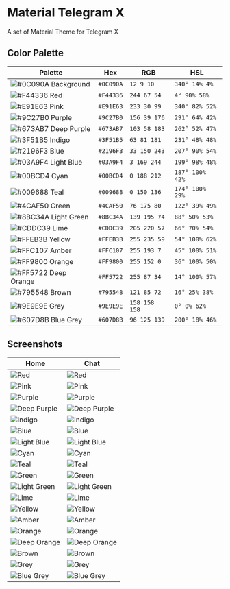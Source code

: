 # Material Telegram X

A set of Material Theme for Telegram X

## Color Palette

| Palette                                                                     | Hex       | RGB           | HSL             |
| --------------------------------------------------------------------------- | --------- | ------------- | --------------- |
| ![#0C090A](https://via.placeholder.com/15/0C090A/000000?text=+) Background  | `#0C090A` | `12 9 10`     | `340° 14% 4%`   |
| ![#F44336](https://via.placeholder.com/15/F44336/000000?text=+) Red         | `#F44336` | `244 67 54`   | `4° 90% 58%`    |
| ![#E91E63](https://via.placeholder.com/15/E91E63/000000?text=+) Pink        | `#E91E63` | `233 30 99`   | `340° 82% 52%`  |
| ![#9C27B0](https://via.placeholder.com/15/9C27B0/000000?text=+) Purple      | `#9C27B0` | `156 39 176`  | `291° 64% 42%`  |
| ![#673AB7](https://via.placeholder.com/15/673AB7/000000?text=+) Deep Purple | `#673AB7` | `103 58 183`  | `262° 52% 47%`  |
| ![#3F51B5](https://via.placeholder.com/15/3F51B5/000000?text=+) Indigo      | `#3F51B5` | `63 81 181`   | `231° 48% 48%`  |
| ![#2196F3](https://via.placeholder.com/15/2196F3/000000?text=+) Blue        | `#2196F3` | `33 150 243`  | `207° 90% 54%`  |
| ![#03A9F4](https://via.placeholder.com/15/03A9F4/000000?text=+) Light Blue  | `#03A9F4` | `3 169 244`   | `199° 98% 48%`  |
| ![#00BCD4](https://via.placeholder.com/15/00BCD4/000000?text=+) Cyan        | `#00BCD4` | `0 188 212`   | `187° 100% 42%` |
| ![#009688](https://via.placeholder.com/15/009688/000000?text=+) Teal        | `#009688` | `0 150 136`   | `174° 100% 29%` |
| ![#4CAF50](https://via.placeholder.com/15/4CAF50/000000?text=+) Green       | `#4CAF50` | `76 175 80`   | `122° 39% 49%`  |
| ![#8BC34A](https://via.placeholder.com/15/8BC34A/000000?text=+) Light Green | `#8BC34A` | `139 195 74`  | `88° 50% 53%`   |
| ![#CDDC39](https://via.placeholder.com/15/CDDC39/000000?text=+) Lime        | `#CDDC39` | `205 220 57`  | `66° 70% 54%`   |
| ![#FFEB3B](https://via.placeholder.com/15/FFEB3B/000000?text=+) Yellow      | `#FFEB3B` | `255 235 59`  | `54° 100% 62%`  |
| ![#FFC107](https://via.placeholder.com/15/FFC107/000000?text=+) Amber       | `#FFC107` | `255 193 7`   | `45° 100% 51%`  |
| ![#FF9800](https://via.placeholder.com/15/FF9800/000000?text=+) Orange      | `#FF9800` | `255 152 0`   | `36° 100% 50%`  |
| ![#FF5722](https://via.placeholder.com/15/FF5722/000000?text=+) Deep Orange | `#FF5722` | `255 87 34`   | `14° 100% 57%`  |
| ![#795548](https://via.placeholder.com/15/795548/000000?text=+) Brown       | `#795548` | `121 85 72`   | `16° 25% 38%`   |
| ![#9E9E9E](https://via.placeholder.com/15/9E9E9E/000000?text=+) Grey        | `#9E9E9E` | `158 158 158` | `0° 0% 62%`     |
| ![#607D8B](https://via.placeholder.com/15/607D8B/000000?text=+) Blue Grey   | `#607D8B` | `96 125 139`  | `200° 18% 46%`  |

## Screenshots

| Home                                                                                                                                         | Chat                                                                                                                                         |
| -------------------------------------------------------------------------------------------------------------------------------------------- | -------------------------------------------------------------------------------------------------------------------------------------------- |
| ![Red](<https://raw.githubusercontent.com/m-bonanno/material-telegram-x/main/screenshots/Material%20Red%20Dark%20(1).png>)                   | ![Red](<https://raw.githubusercontent.com/m-bonanno/material-telegram-x/main/screenshots/Material%20Red%20Dark%20(2).png>)                   |
| ![Pink](<https://raw.githubusercontent.com/m-bonanno/material-telegram-x/main/screenshots/Material%20Pink%20Dark%20(1).png>)                 | ![Pink](<https://raw.githubusercontent.com/m-bonanno/material-telegram-x/main/screenshots/Material%20Pink%20Dark%20(2).png>)                 |
| ![Purple](<https://raw.githubusercontent.com/m-bonanno/material-telegram-x/main/screenshots/Material%20Purple%20Dark%20(1).png>)             | ![Purple](<https://raw.githubusercontent.com/m-bonanno/material-telegram-x/main/screenshots/Material%20Purple%20Dark%20(2).png>)             |
| ![Deep Purple](<https://raw.githubusercontent.com/m-bonanno/material-telegram-x/main/screenshots/Material%20Deep%20Purple%20Dark%20(1).png>) | ![Deep Purple](<https://raw.githubusercontent.com/m-bonanno/material-telegram-x/main/screenshots/Material%20Deep%20Purple%20Dark%20(2).png>) |
| ![Indigo](<https://raw.githubusercontent.com/m-bonanno/material-telegram-x/main/screenshots/Material%20Indigo%20Dark%20(1).png>)             | ![Indigo](<https://raw.githubusercontent.com/m-bonanno/material-telegram-x/main/screenshots/Material%20Indigo%20Dark%20(2).png>)             |
| ![Blue](<https://raw.githubusercontent.com/m-bonanno/material-telegram-x/main/screenshots/Material%20Blue%20Dark%20(1).png>)                 | ![Blue](<https://raw.githubusercontent.com/m-bonanno/material-telegram-x/main/screenshots/Material%20Blue%20Dark%20(2).png>)                 |
| ![Light Blue](<https://raw.githubusercontent.com/m-bonanno/material-telegram-x/main/screenshots/Material%20Light%20Blue%20Dark%20(1).png>)   | ![Light Blue](<https://raw.githubusercontent.com/m-bonanno/material-telegram-x/main/screenshots/Material%20Light%20Blue%20Dark%20(2).png>)   |
| ![Cyan](<https://raw.githubusercontent.com/m-bonanno/material-telegram-x/main/screenshots/Material%20Cyan%20Dark%20(1).png>)                 | ![Cyan](<https://raw.githubusercontent.com/m-bonanno/material-telegram-x/main/screenshots/Material%20Cyan%20Dark%20(2).png>)                 |
| ![Teal](<https://raw.githubusercontent.com/m-bonanno/material-telegram-x/main/screenshots/Material%20Teal%20Dark%20(1).png>)                 | ![Teal](<https://raw.githubusercontent.com/m-bonanno/material-telegram-x/main/screenshots/Material%20Teal%20Dark%20(2).png>)                 |
| ![Green](<https://raw.githubusercontent.com/m-bonanno/material-telegram-x/main/screenshots/Material%20Green%20Dark%20(1).png>)               | ![Green](<https://raw.githubusercontent.com/m-bonanno/material-telegram-x/main/screenshots/Material%20Green%20Dark%20(2).png>)               |
| ![Light Green](<https://raw.githubusercontent.com/m-bonanno/material-telegram-x/main/screenshots/Material%20Light%20Green%20Dark%20(1).png>) | ![Light Green](<https://raw.githubusercontent.com/m-bonanno/material-telegram-x/main/screenshots/Material%20Light%20Green%20Dark%20(2).png>) |
| ![Lime](<https://raw.githubusercontent.com/m-bonanno/material-telegram-x/main/screenshots/Material%20Lime%20Dark%20(1).png>)                 | ![Lime](<https://raw.githubusercontent.com/m-bonanno/material-telegram-x/main/screenshots/Material%20Lime%20Dark%20(2).png>)                 |
| ![Yellow](<https://raw.githubusercontent.com/m-bonanno/material-telegram-x/main/screenshots/Material%20Yellow%20Dark%20(1).png>)             | ![Yellow](<https://raw.githubusercontent.com/m-bonanno/material-telegram-x/main/screenshots/Material%20Yellow%20Dark%20(2).png>)             |
| ![Amber](<https://raw.githubusercontent.com/m-bonanno/material-telegram-x/main/screenshots/Material%20Amber%20Dark%20(1).png>)               | ![Amber](<https://raw.githubusercontent.com/m-bonanno/material-telegram-x/main/screenshots/Material%20Amber%20Dark%20(2).png>)               |
| ![Orange](<https://raw.githubusercontent.com/m-bonanno/material-telegram-x/main/screenshots/Material%20Orange%20Dark%20(1).png>)             | ![Orange](<https://raw.githubusercontent.com/m-bonanno/material-telegram-x/main/screenshots/Material%20Orange%20Dark%20(2).png>)             |
| ![Deep Orange](<https://raw.githubusercontent.com/m-bonanno/material-telegram-x/main/screenshots/Material%20Deep%20Orange%20Dark%20(1).png>) | ![Deep Orange](<https://raw.githubusercontent.com/m-bonanno/material-telegram-x/main/screenshots/Material%20Deep%20Orange%20Dark%20(2).png>) |
| ![Brown](<https://raw.githubusercontent.com/m-bonanno/material-telegram-x/main/screenshots/Material%20Brown%20Dark%20(1).png>)               | ![Brown](<https://raw.githubusercontent.com/m-bonanno/material-telegram-x/main/screenshots/Material%20Brown%20Dark%20(2).png>)               |
| ![Grey](<https://raw.githubusercontent.com/m-bonanno/material-telegram-x/main/screenshots/Material%20Grey%20Dark%20(1).png>)                 | ![Grey](<https://raw.githubusercontent.com/m-bonanno/material-telegram-x/main/screenshots/Material%20Grey%20Dark%20(2).png>)                 |
| ![Blue Grey](<https://raw.githubusercontent.com/m-bonanno/material-telegram-x/main/screenshots/Material%20Blue%20Grey%20Dark%20(1).png>)     | ![Blue Grey](<https://raw.githubusercontent.com/m-bonanno/material-telegram-x/main/screenshots/Material%20Blue%20Grey%20Dark%20(2).png>)     |
